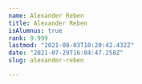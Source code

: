```yaml
---
name: Alexander Reben
title: Alexander Reben
isAlumnus: true
rank: 9.999
lastmod: "2021-08-03T10:20:42.432Z"
date: "2021-07-29T16:04:47.258Z"
slug: alexander-reben

---
```


